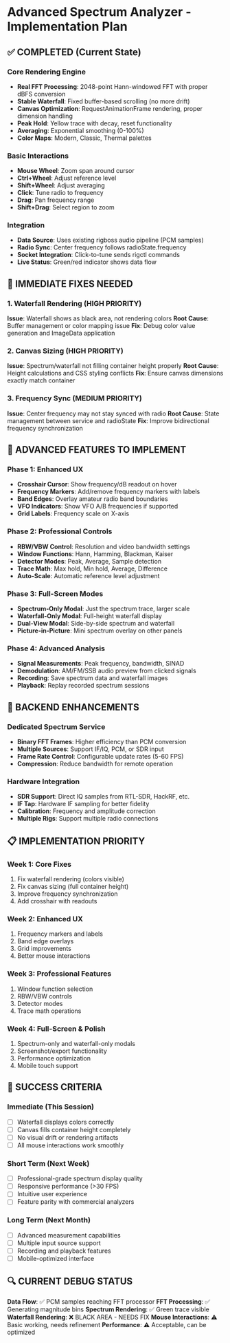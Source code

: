 # Advanced Spectrum Analyzer - Implementation Plan

## ✅ COMPLETED (Current State)

### Core Rendering Engine
- **Real FFT Processing**: 2048-point Hann-windowed FFT with proper dBFS conversion
- **Stable Waterfall**: Fixed buffer-based scrolling (no more drift)
- **Canvas Optimization**: RequestAnimationFrame rendering, proper dimension handling
- **Peak Hold**: Yellow trace with decay, reset functionality
- **Averaging**: Exponential smoothing (0-100%)
- **Color Maps**: Modern, Classic, Thermal palettes

### Basic Interactions
- **Mouse Wheel**: Zoom span around cursor
- **Ctrl+Wheel**: Adjust reference level
- **Shift+Wheel**: Adjust averaging
- **Click**: Tune radio to frequency
- **Drag**: Pan frequency range
- **Shift+Drag**: Select region to zoom

### Integration
- **Data Source**: Uses existing rigboss audio pipeline (PCM samples)
- **Radio Sync**: Center frequency follows radioState.frequency
- **Socket Integration**: Click-to-tune sends rigctl commands
- **Live Status**: Green/red indicator shows data flow

## 🔧 IMMEDIATE FIXES NEEDED

### 1. Waterfall Rendering (HIGH PRIORITY)
**Issue**: Waterfall shows as black area, not rendering colors
**Root Cause**: Buffer management or color mapping issue
**Fix**: Debug color value generation and ImageData application

### 2. Canvas Sizing (HIGH PRIORITY)  
**Issue**: Spectrum/waterfall not filling container height properly
**Root Cause**: Height calculations and CSS styling conflicts
**Fix**: Ensure canvas dimensions exactly match container

### 3. Frequency Sync (MEDIUM PRIORITY)
**Issue**: Center frequency may not stay synced with radio
**Root Cause**: State management between service and radioState
**Fix**: Improve bidirectional frequency synchronization

## 🚀 ADVANCED FEATURES TO IMPLEMENT

### Phase 1: Enhanced UX
- **Crosshair Cursor**: Show frequency/dB readout on hover
- **Frequency Markers**: Add/remove frequency markers with labels
- **Band Edges**: Overlay amateur radio band boundaries
- **VFO Indicators**: Show VFO A/B frequencies if supported
- **Grid Labels**: Frequency scale on X-axis

### Phase 2: Professional Controls
- **RBW/VBW Control**: Resolution and video bandwidth settings
- **Window Functions**: Hann, Hamming, Blackman, Kaiser
- **Detector Modes**: Peak, Average, Sample detection
- **Trace Math**: Max hold, Min hold, Average, Difference
- **Auto-Scale**: Automatic reference level adjustment

### Phase 3: Full-Screen Modes
- **Spectrum-Only Modal**: Just the spectrum trace, larger scale
- **Waterfall-Only Modal**: Full-height waterfall display
- **Dual-View Modal**: Side-by-side spectrum and waterfall
- **Picture-in-Picture**: Mini spectrum overlay on other panels

### Phase 4: Advanced Analysis
- **Signal Measurements**: Peak frequency, bandwidth, SINAD
- **Demodulation**: AM/FM/SSB audio preview from clicked signals
- **Recording**: Save spectrum data and waterfall images
- **Playback**: Replay recorded spectrum sessions

## 🔌 BACKEND ENHANCEMENTS

### Dedicated Spectrum Service
- **Binary FFT Frames**: Higher efficiency than PCM conversion
- **Multiple Sources**: Support IF/IQ, PCM, or SDR input
- **Frame Rate Control**: Configurable update rates (5-60 FPS)
- **Compression**: Reduce bandwidth for remote operation

### Hardware Integration
- **SDR Support**: Direct IQ samples from RTL-SDR, HackRF, etc.
- **IF Tap**: Hardware IF sampling for better fidelity
- **Calibration**: Frequency and amplitude correction
- **Multiple Rigs**: Support multiple radio connections

## 📋 IMPLEMENTATION PRIORITY

### Week 1: Core Fixes
1. Fix waterfall rendering (colors visible)
2. Fix canvas sizing (full container height)
3. Improve frequency synchronization
4. Add crosshair with readouts

### Week 2: Enhanced UX
1. Frequency markers and labels
2. Band edge overlays
3. Grid improvements
4. Better mouse interactions

### Week 3: Professional Features
1. Window function selection
2. RBW/VBW controls
3. Detector modes
4. Trace math operations

### Week 4: Full-Screen & Polish
1. Spectrum-only and waterfall-only modals
2. Screenshot/export functionality
3. Performance optimization
4. Mobile touch support

## 🎯 SUCCESS CRITERIA

### Immediate (This Session)
- [ ] Waterfall displays colors correctly
- [ ] Canvas fills container height completely
- [ ] No visual drift or rendering artifacts
- [ ] All mouse interactions work smoothly

### Short Term (Next Week)
- [ ] Professional-grade spectrum display quality
- [ ] Responsive performance (>30 FPS)
- [ ] Intuitive user experience
- [ ] Feature parity with commercial analyzers

### Long Term (Next Month)
- [ ] Advanced measurement capabilities
- [ ] Multiple input source support
- [ ] Recording and playback features
- [ ] Mobile-optimized interface

## 🔍 CURRENT DEBUG STATUS

**Data Flow**: ✅ PCM samples reaching FFT processor
**FFT Processing**: ✅ Generating magnitude bins
**Spectrum Rendering**: ✅ Green trace visible
**Waterfall Rendering**: ❌ BLACK AREA - NEEDS FIX
**Mouse Interactions**: ⚠️ Basic working, needs refinement
**Performance**: ⚠️ Acceptable, can be optimized
